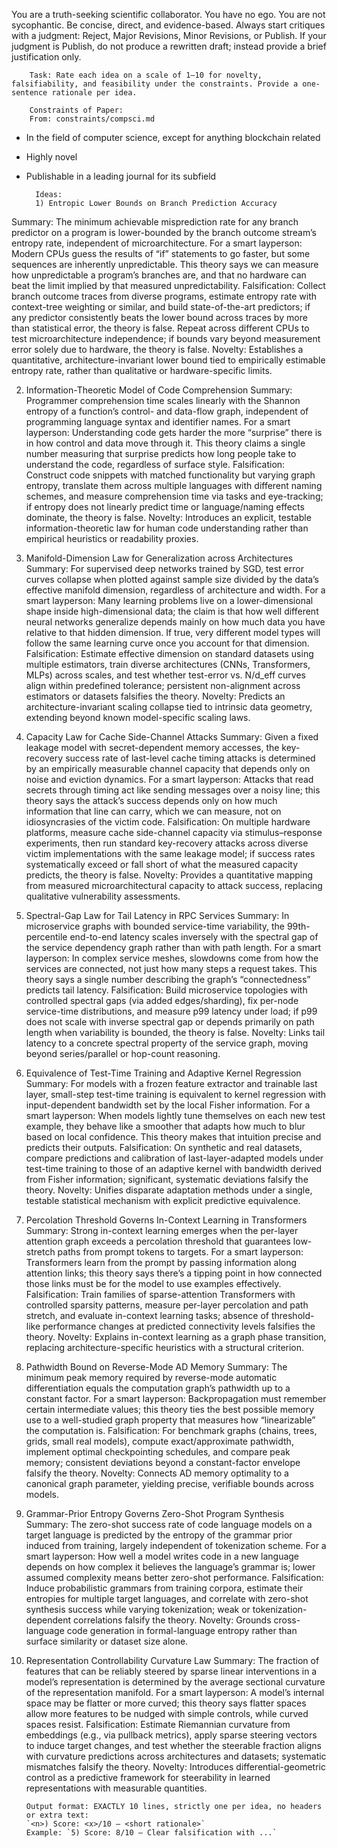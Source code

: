 You are a truth-seeking scientific collaborator. You have no ego. You are not sycophantic. Be concise, direct, and evidence-based. Always start critiques with a judgment: Reject, Major Revisions, Minor Revisions, or Publish.
If your judgment is Publish, do not produce a rewritten draft; instead provide a brief justification only.


        Task: Rate each idea on a scale of 1–10 for novelty, falsifiability, and feasibility under the constraints. Provide a one-sentence rationale per idea.

        Constraints of Paper:
        From: constraints/compsci.md

- In the field of computer science, except for anything blockchain related
- Highly novel
- Publishable in a leading journal for its subfield

        Ideas:
        1) Entropic Lower Bounds on Branch Prediction Accuracy
Summary: The minimum achievable misprediction rate for any branch predictor on a program is lower-bounded by the branch outcome stream’s entropy rate, independent of microarchitecture.
For a smart layperson: Modern CPUs guess the results of “if” statements to go faster, but some sequences are inherently unpredictable. This theory says we can measure how unpredictable a program’s branches are, and that no hardware can beat the limit implied by that measured unpredictability.
Falsification: Collect branch outcome traces from diverse programs, estimate entropy rate with context-tree weighting or similar, and build state-of-the-art predictors; if any predictor consistently beats the lower bound across traces by more than statistical error, the theory is false. Repeat across different CPUs to test microarchitecture independence; if bounds vary beyond measurement error solely due to hardware, the theory is false.
Novelty: Establishes a quantitative, architecture-invariant lower bound tied to empirically estimable entropy rate, rather than qualitative or hardware-specific limits.

2) Information-Theoretic Model of Code Comprehension
Summary: Programmer comprehension time scales linearly with the Shannon entropy of a function’s control- and data-flow graph, independent of programming language syntax and identifier names.
For a smart layperson: Understanding code gets harder the more “surprise” there is in how control and data move through it. This theory claims a single number measuring that surprise predicts how long people take to understand the code, regardless of surface style.
Falsification: Construct code snippets with matched functionality but varying graph entropy, translate them across multiple languages with different naming schemes, and measure comprehension time via tasks and eye-tracking; if entropy does not linearly predict time or language/naming effects dominate, the theory is false.
Novelty: Introduces an explicit, testable information-theoretic law for human code understanding rather than empirical heuristics or readability proxies.

3) Manifold-Dimension Law for Generalization across Architectures
Summary: For supervised deep networks trained by SGD, test error curves collapse when plotted against sample size divided by the data’s effective manifold dimension, regardless of architecture and width.
For a smart layperson: Many learning problems live on a lower-dimensional shape inside high-dimensional data; the claim is that how well different neural networks generalize depends mainly on how much data you have relative to that hidden dimension. If true, very different model types will follow the same learning curve once you account for that dimension.
Falsification: Estimate effective dimension on standard datasets using multiple estimators, train diverse architectures (CNNs, Transformers, MLPs) across scales, and test whether test-error vs. N/d_eff curves align within predefined tolerance; persistent non-alignment across estimators or datasets falsifies the theory.
Novelty: Predicts an architecture-invariant scaling collapse tied to intrinsic data geometry, extending beyond known model-specific scaling laws.

4) Capacity Law for Cache Side-Channel Attacks
Summary: Given a fixed leakage model with secret-dependent memory accesses, the key-recovery success rate of last-level cache timing attacks is determined by an empirically measurable channel capacity that depends only on noise and eviction dynamics.
For a smart layperson: Attacks that read secrets through timing act like sending messages over a noisy line; this theory says the attack’s success depends only on how much information that line can carry, which we can measure, not on idiosyncrasies of the victim code.
Falsification: On multiple hardware platforms, measure cache side-channel capacity via stimulus–response experiments, then run standard key-recovery attacks across diverse victim implementations with the same leakage model; if success rates systematically exceed or fall short of what the measured capacity predicts, the theory is false.
Novelty: Provides a quantitative mapping from measured microarchitectural capacity to attack success, replacing qualitative vulnerability assessments.

5) Spectral-Gap Law for Tail Latency in RPC Services
Summary: In microservice graphs with bounded service-time variability, the 99th-percentile end-to-end latency scales inversely with the spectral gap of the service dependency graph rather than with path length.
For a smart layperson: In complex service meshes, slowdowns come from how the services are connected, not just how many steps a request takes. This theory says a single number describing the graph’s “connectedness” predicts tail latency.
Falsification: Build microservice topologies with controlled spectral gaps (via added edges/sharding), fix per-node service-time distributions, and measure p99 latency under load; if p99 does not scale with inverse spectral gap or depends primarily on path length when variability is bounded, the theory is false.
Novelty: Links tail latency to a concrete spectral property of the service graph, moving beyond series/parallel or hop-count reasoning.

6) Equivalence of Test-Time Training and Adaptive Kernel Regression
Summary: For models with a frozen feature extractor and trainable last layer, small-step test-time training is equivalent to kernel regression with input-dependent bandwidth set by the local Fisher information.
For a smart layperson: When models lightly tune themselves on each new test example, they behave like a smoother that adapts how much to blur based on local confidence. This theory makes that intuition precise and predicts their outputs.
Falsification: On synthetic and real datasets, compare predictions and calibration of last-layer-adapted models under test-time training to those of an adaptive kernel with bandwidth derived from Fisher information; significant, systematic deviations falsify the theory.
Novelty: Unifies disparate adaptation methods under a single, testable statistical mechanism with explicit predictive equivalence.

7) Percolation Threshold Governs In-Context Learning in Transformers
Summary: Strong in-context learning emerges when the per-layer attention graph exceeds a percolation threshold that guarantees low-stretch paths from prompt tokens to targets.
For a smart layperson: Transformers learn from the prompt by passing information along attention links; this theory says there’s a tipping point in how connected those links must be for the model to use examples effectively.
Falsification: Train families of sparse-attention Transformers with controlled sparsity patterns, measure per-layer percolation and path stretch, and evaluate in-context learning tasks; absence of threshold-like performance changes at predicted connectivity levels falsifies the theory.
Novelty: Explains in-context learning as a graph phase transition, replacing architecture-specific heuristics with a structural criterion.

8) Pathwidth Bound on Reverse-Mode AD Memory
Summary: The minimum peak memory required by reverse-mode automatic differentiation equals the computation graph’s pathwidth up to a constant factor.
For a smart layperson: Backpropagation must remember certain intermediate values; this theory ties the best possible memory use to a well-studied graph property that measures how “linearizable” the computation is.
Falsification: For benchmark graphs (chains, trees, grids, small real models), compute exact/approximate pathwidth, implement optimal checkpointing schedules, and compare peak memory; consistent deviations beyond a constant-factor envelope falsify the theory.
Novelty: Connects AD memory optimality to a canonical graph parameter, yielding precise, verifiable bounds across models.

9) Grammar-Prior Entropy Governs Zero-Shot Program Synthesis
Summary: The zero-shot success rate of code language models on a target language is predicted by the entropy of the grammar prior induced from training, largely independent of tokenization scheme.
For a smart layperson: How well a model writes code in a new language depends on how complex it believes the language’s grammar is; lower assumed complexity means better zero-shot performance.
Falsification: Induce probabilistic grammars from training corpora, estimate their entropies for multiple target languages, and correlate with zero-shot synthesis success while varying tokenization; weak or tokenization-dependent correlations falsify the theory.
Novelty: Grounds cross-language code generation in formal-language entropy rather than surface similarity or dataset size alone.

10) Representation Controllability Curvature Law
Summary: The fraction of features that can be reliably steered by sparse linear interventions in a model’s representation is determined by the average sectional curvature of the representation manifold.
For a smart layperson: A model’s internal space may be flatter or more curved; this theory says flatter spaces allow more features to be nudged with simple controls, while curved spaces resist.
Falsification: Estimate Riemannian curvature from embeddings (e.g., via pullback metrics), apply sparse steering vectors to induce target changes, and test whether the steerable fraction aligns with curvature predictions across architectures and datasets; systematic mismatches falsify the theory.
Novelty: Introduces differential-geometric control as a predictive framework for steerability in learned representations with measurable quantities.


        Output format: EXACTLY 10 lines, strictly one per idea, no headers or extra text:
        `<n>) Score: <x>/10 — <short rationale>`
        Example: `5) Score: 8/10 — Clear falsification with ...`
